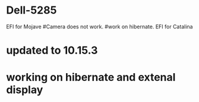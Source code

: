 # Dell-5285
EFI for Mojave
#Camera does not work. 
#work on hibernate.
EFI for Catalina
# updated to 10.15.3
# working on hibernate and extenal display
